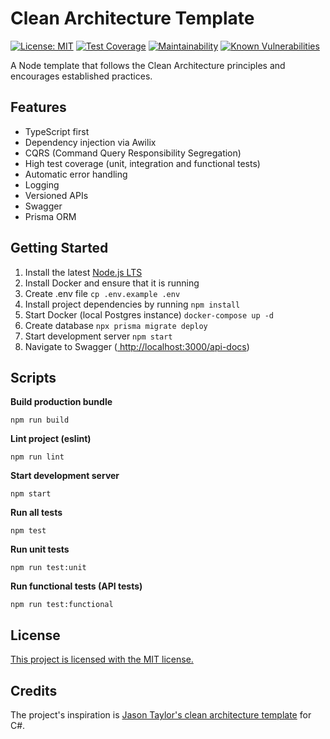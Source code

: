 # Clean Architecture Template

[![License: MIT](https://img.shields.io/badge/License-MIT-green.svg)](https://github.com/JamieLivingstone/node-clean-architecture/blob/main/LICENSE)
[![Test Coverage](https://api.codeclimate.com/v1/badges/f2520d575fe754ae7032/test_coverage)](https://codeclimate.com/github/JamieLivingstone/node-clean-architecture/test_coverage)
[![Maintainability](https://api.codeclimate.com/v1/badges/f2520d575fe754ae7032/maintainability)](https://codeclimate.com/github/JamieLivingstone/node-clean-architecture/maintainability)
[![Known Vulnerabilities](https://snyk.io/test/github/JamieLivingstone/node-clean-architecture/badge.svg)](https://snyk.io/test/github/JamieLivingstone/node-clean-architecture)

A Node template that follows the Clean Architecture principles and encourages established practices.

## Features

- TypeScript first
- Dependency injection via Awilix
- CQRS (Command Query Responsibility Segregation)
- High test coverage (unit, integration and functional tests)
- Automatic error handling
- Logging
- Versioned APIs
- Swagger
- Prisma ORM

## Getting Started

1. Install the latest [Node.js LTS](https://nodejs.org/en/)
2. Install Docker and ensure that it is running
3. Create .env file `cp .env.example .env`
4. Install project dependencies by running `npm install`
5. Start Docker (local Postgres instance) `docker-compose up -d`
6. Create database `npx prisma migrate deploy`
7. Start development server `npm start`
8. Navigate to Swagger ([ http://localhost:3000/api-docs](http://localhost:3000/api-docs))

## Scripts

**Build production bundle**

```
npm run build
```

**Lint project (eslint)**

```
npm run lint
```

**Start development server**

```
npm start
```

**Run all tests**

```
npm test
```

**Run unit tests**

```
npm run test:unit
```

**Run functional tests (API tests)**

```
npm run test:functional
```

## License

[This project is licensed with the MIT license.](https://github.com/JamieLivingstone/node-clean-architecture/blob/main/LICENSE)

## Credits

The project's inspiration is [Jason Taylor's clean architecture template](https://github.com/jasontaylordev/CleanArchitecture) for C#.

